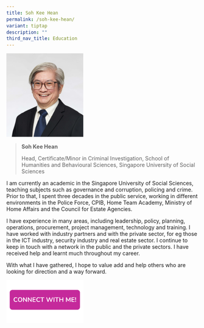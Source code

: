 ```yaml
---
title: Soh Kee Hean
permalink: /soh-kee-hean/
variant: tiptap
description: ""
third_nav_title: Education
---
```

<p></p>
<div class="isomer-image-wrapper">
<img style="width: 40%;" height="auto" width="100%" alt="" src="/images/Profile Photos/Soh_Kee_Hean_1_copy.jpg">
</div>
<p></p>
<blockquote>
<p><strong>Soh Kee Hean</strong>
</p>
<p>Head, Certificate/Minor in Criminal Investigation, School of Humanities
and Behavioural Sciences, Singapore University of Social Sciences</p>
</blockquote>
<p></p>
<p>I am currently an academic in the Singapore University of Social Sciences,
teaching subjects such as governance and corruption, policing and crime.
Prior to that, I spent three decades in the public service, working in
different environments in the Police Force, CPIB, Home Team Academy, Ministry
of Home Affairs and the Council for Estate Agencies.</p>
<p>I have experience in many areas, including leadership, policy, planning,
operations, procurement, project management, technology and training. I
have worked with industry partners and with the private sector, for eg
those in the ICT industry, security industry and real estate sector. I
continue to keep in touch with a network in the public and the private
sectors. I have received help and learnt much throughout my career.</p>
<p>With what I have gathered, I hope to value add and help others who are
looking for direction and a way forward.</p>
<p></p>
<p></p><a class="isomer-image-wrapper" href="https://form.gov.sg/677f3cbb3bcc16aeaba606aa"><img style="width: 40%;" height="auto" width="100%" alt="" src="/images/CONNECT_WITH_ME.png"></a>
<p></p>